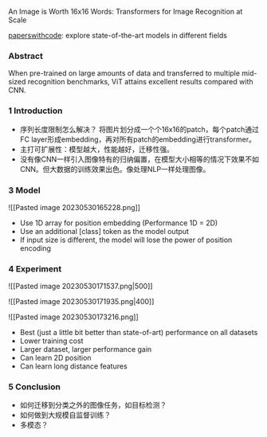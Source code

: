 An Image is Worth 16x16 Words: Transformers for Image Recognition at Scale

[paperswithcode](https://paperswithcode.com/): explore state-of-the-art models in different fields

### Abstract

When pre-trained on large amounts of data and transferred to multiple mid-sized recognition benchmarks, ViT attains excellent results compared with CNN.


### 1 Introduction

* 序列长度限制怎么解决？ 将图片划分成一个个16x16的patch，每个patch通过FC layer形成embedding，再对所有patch的embedding进行transformer。
* 主打可扩展性：模型越大，性能越好，迁移性强。
* 没有像CNN一样引入图像特有的归纳偏置，在模型大小相等的情况下效果不如CNN。但大数据的训练效果出色。像处理NLP一样处理图像。

### 3 Model

![[Pasted image 20230530165228.png]]

* Use 1D array for position embedding (Performance 1D = 2D)
* Use an additional \[class\] token as the model output
* If input size is different, the model will lose the power of position encoding 

### 4 Experiment

![[Pasted image 20230530171537.png|500]]

![[Pasted image 20230530171935.png|400]]

![[Pasted image 20230530173216.png]]

* Best (just a little bit better than state-of-art) performance on all datasets
* Lower training cost
* Larger dataset, larger performance gain
* Can learn 2D position
* Can learn long distance features

### 5 Conclusion

* 如何迁移到分类之外的图像任务，如目标检测？
* 如何做到大规模自监督训练？
* 多模态？